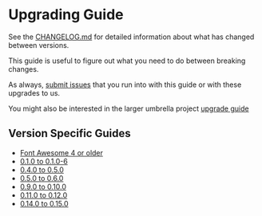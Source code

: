 # Upgrading Guide

See the [CHANGELOG.md](CHANGELOG.md) for detailed information about what has changed between versions.

This guide is useful to figure out what you need to do between breaking changes.

As always, [submit issues](https://github.com/FortAwesome/angular-fontawesome/issues/new) that you run into with this guide or with these upgrades to us.

You might also be interested in the larger umbrella project [upgrade guide](https://github.com/FortAwesome/Font-Awesome/blob/master/UPGRADING.md)


## Version Specific Guides
* [Font Awesome 4 or older](docs/upgrading/v4.md)
* [0.1.0 to 0.1.0-6](docs/upgrading/0.1.0-0.1.0-6.md)
* [0.4.0 to 0.5.0](docs/upgrading/0.4.0-0.5.0.md)
* [0.5.0 to 0.6.0](docs/upgrading/0.5.0-0.6.0.md)
* [0.9.0 to 0.10.0](docs/upgrading/0.9.0-0.10.0.md)
* [0.11.0 to 0.12.0](docs/upgrading/0.11.0-0.12.0.md)
* [0.14.0 to 0.15.0](docs/upgrading/0.14.0-0.15.0)
